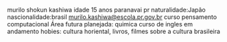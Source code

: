 murilo shokun kashiwa idade 15 anos
paranavai pr 
naturalidade:Japão 
nascionalidade:brasil
murilo.kashiwa@escola.pr.gov.br
curso pensamento computacional
Área futura planejada: quimica
curso de ingles em andamento
hobies: cultura horiental, livros, filmes sobre a cultura brasileira
